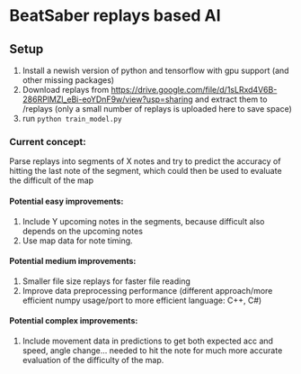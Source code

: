 # BeatSaber replays based AI


## Setup
1. Install a newish version of python and tensorflow with gpu support (and other missing packages)
2. Download replays from https://drive.google.com/file/d/1sLRxd4V6B-286RPlMZl_eBi-eoYDnF9w/view?usp=sharing and extract them to /replays (only a small number of replays is uploaded here to save space)
3. run `python train_model.py`


### Current concept:
Parse replays into segments of X notes and try to predict the accuracy of hitting the last note of the segment, which could then be used to evaluate the difficult of the map

#### Potential easy improvements:
1. Include Y upcoming notes in the segments, because difficult also depends on the upcoming notes
2. Use map data for note timing.

#### Potential medium improvements:
1. Smaller file size replays for faster file reading
2. Improve data preprocessing performance (different approach/more efficient numpy usage/port to more efficient language: C++, C#)

#### Potential complex improvements:
1. Include movement data in predictions to get both expected acc and speed, angle change... needed to hit the note for much more accurate evaluation of the difficulty of the map.
